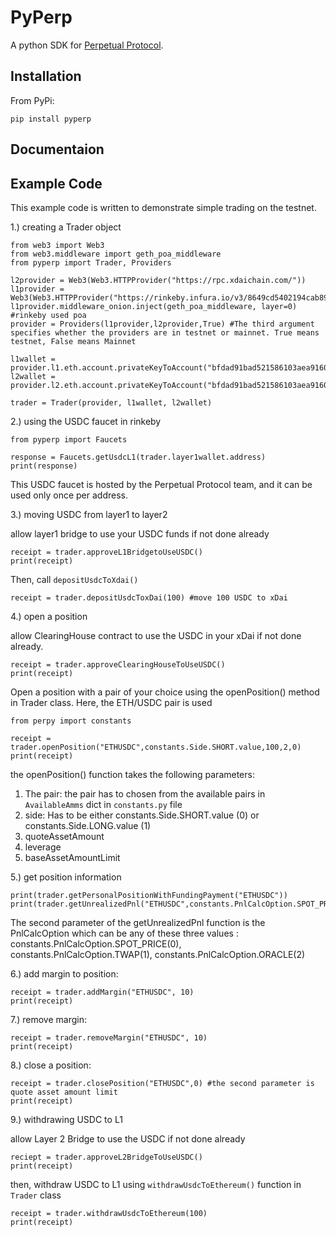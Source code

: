 # PyPerp

A python SDK for [Perpetual Protocol](https://github.com/perpetual-protocol/perpetual-protocol). 

## Installation

From PyPi: 

`pip install pyperp`

## Documentaion

## Example Code

This example code is written to demonstrate simple trading on the testnet.

1.) creating a Trader object

```
from web3 import Web3
from web3.middleware import geth_poa_middleware
from pyperp import Trader, Providers

l2provider = Web3(Web3.HTTPProvider("https://rpc.xdaichain.com/"))
l1provider = Web3(Web3.HTTPProvider("https://rinkeby.infura.io/v3/8649cd5402194cab8949b3eabe21d6ff"))
l1provider.middleware_onion.inject(geth_poa_middleware, layer=0) #rinkeby used poa
provider = Providers(l1provider,l2provider,True) #The third argument specifies whether the providers are in testnet or mainnet. True means testnet, False means Mainnet

l1wallet = provider.l1.eth.account.privateKeyToAccount("bfdad91bad521586103aea91601e95a8a87428b9a61db9d8cf31c7c3d45f3025")
l2wallet = provider.l2.eth.account.privateKeyToAccount("bfdad91bad521586103aea91601e95a8a87428b9a61db9d8cf31c7c3d45f3025")

trader = Trader(provider, l1wallet, l2wallet)
```

2.) using the USDC faucet in rinkeby

```
from pyperp import Faucets

response = Faucets.getUsdcL1(trader.layer1wallet.address)
print(response)
```

This USDC faucet is hosted by the Perpetual Protocol team, and it can be used only once per address. 

3.) moving USDC from layer1 to layer2

allow layer1 bridge to use your USDC funds if not done already

```
receipt = trader.approveL1BridgetoUseUSDC()
print(receipt)
```

Then, call `depositUsdcToXdai()`
```
receipt = trader.depositUsdcToxDai(100) #move 100 USDC to xDai 
```

4.) open a position 

allow ClearingHouse contract to use the USDC in your xDai if not done already. 

```
receipt = trader.approveClearingHouseToUseUSDC()
print(receipt)
```

Open a position with a pair of your choice using the openPosition() method in Trader class. Here, the ETH/USDC pair is used

```
from perpy import constants

receipt = trader.openPosition("ETHUSDC",constants.Side.SHORT.value,100,2,0)
print(receipt)
```

the openPosition() function takes the following parameters:
1. The pair: the pair has to chosen from the available pairs in `AvailableAmms` dict in `constants.py` file
2. side: Has to be either constants.Side.SHORT.value (0) or constants.Side.LONG.value (1) 
3. quoteAssetAmount
4. leverage
5. baseAssetAmountLimit


5.) get position information 

```
print(trader.getPersonalPositionWithFundingPayment("ETHUSDC"))
print(trader.getUnrealizedPnl("ETHUSDC",constants.PnlCalcOption.SPOT_PRICE))
```

The second parameter of the getUnrealizedPnl function is the PnlCalcOption which can be any of these three values : constants.PnlCalcOption.SPOT_PRICE(0), constants.PnlCalcOption.TWAP(1), constants.PnlCalcOption.ORACLE(2)

6.) add margin to position:

```
receipt = trader.addMargin("ETHUSDC", 10)
print(receipt)
```

7.) remove margin:

```
receipt = trader.removeMargin("ETHUSDC", 10)
print(receipt)
```

8.) close a position:

```
receipt = trader.closePosition("ETHUSDC",0) #the second parameter is quote asset amount limit
print(receipt)
```

9.) withdrawing USDC to L1

allow Layer 2 Bridge to use the USDC if not done already

```
reciept = trader.approveL2BridgeToUseUSDC()
print(receipt)
```

then, withdraw USDC to L1 using `withdrawUsdcToEthereum()` function in `Trader` class

```
receipt = trader.withdrawUsdcToEthereum(100)
print(receipt)
```






